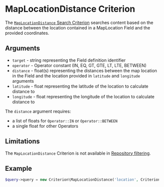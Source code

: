 # MapLocationDistance Criterion

The [`MapLocationDistance` Search Criterion](https://github.com/ibexa/core/blob/main/src/contracts/Repository/Values/Content/Query/Criterion/MapLocationDistance.php)
searches content based on the distance between the location contained in a MapLocation Field and the provided coordinates.

## Arguments

- `target` - string representing the Field definition identifier
- `operator` - Operator constant (IN, EQ, GT, GTE, LT, LTE, BETWEEN)
- `distance` - float(s) representing the distances between the map location in the Field and the location provided in `latitude` and `longitude` arguments
- `latitude` - float representing the latitude of the location to calculate distance to
- `longitude` - float representing the longitude of the location to calculate distance to

The `distance` argument requires:

- a list of floats for `Operator::IN` or `Operator::BETWEEN`
- a single float for other Operators

## Limitations

The `MapLocationDistance` Criterion is not available in [Repository filtering](search_api.md#repository-filtering).

## Example

``` php
$query->query = new Criterion\MapLocationDistance('location', Criterion\Operator::LTE, 5, 51.395973, 22.531696);
```

